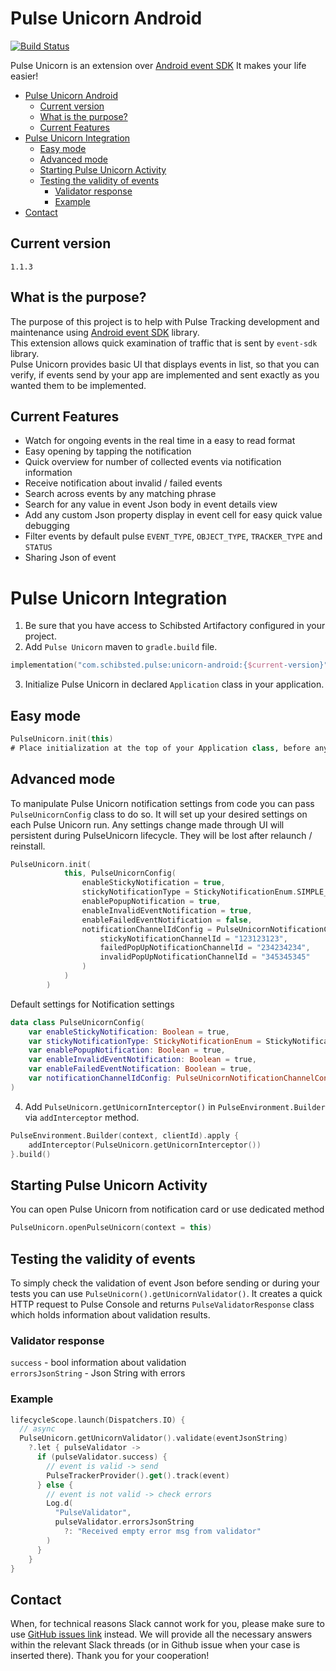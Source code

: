 # Pulse Unicorn Android


[![Build Status](https://travis.schibsted.io/dtpt-datafoundations/pulse-unicorn-android.svg?token=zzxUpTfpymUwiUGpwDgr&branch=master)](https://travis.schibsted.io/github/dtpt-datafoundations/pulse-unicorn-android)

Pulse Unicorn is an extension
over [Android event SDK](https://github.schibsted.io/spt-dataanalytics/event-sdk-android)
It makes your life easier!

- [Pulse Unicorn Android](#pulse-unicorn-android)
  * [Current version](#current-version)
  * [What is the purpose?](#what-is-the-purpose-)
  * [Current Features](#current-features)
- [Pulse Unicorn Integration](#pulse-unicorn-integration)
  * [Easy mode](#easy-mode)
  * [Advanced mode](#advanced-mode)
  * [Starting Pulse Unicorn Activity](#starting-pulse-unicorn-activity)
  * [Testing the validity of events](#testing-the-validity-of-events)
    + [Validator response](#validator-response)
    + [Example](#example)
- [Contact](#contact)

## Current version
```
1.1.3
```

## What is the purpose?

The purpose of this project is to help with Pulse Tracking development and maintenance using
[Android event SDK](https://github.schibsted.io/spt-dataanalytics/event-sdk-android) library.<br />
This extension allows quick examination of traffic that is sent by `event-sdk` library.<br />
Pulse Unicorn provides basic UI that displays events in list, so that you can verify, if events send
by your app are implemented and sent exactly as you wanted them to be implemented.


## Current Features

- Watch for ongoing events in the real time in a easy to read format
- Easy opening by tapping the notification
- Quick overview for number of collected events via notification information
- Receive notification about invalid / failed events
- Search across events by any matching phrase
- Search for any value in event Json body in event details view
- Add any custom Json property display in event cell for easy quick value debugging
- Filter events by default pulse `EVENT_TYPE`, `OBJECT_TYPE`, `TRACKER_TYPE` and `STATUS`
- Sharing Json of event


# Pulse Unicorn Integration

1. Be sure that you have access to Schibsted Artifactory configured in your project.
2. Add `Pulse Unicorn` maven to `gradle.build` file.

```kotlin
implementation("com.schibsted.pulse:unicorn-android:{$current-version}")
```

3. Initialize Pulse Unicorn in declared `Application` class in your application.
## Easy mode
```kotlin
PulseUnicorn.init(this)
# Place initialization at the top of your Application class, before any DI and other parts of code.
```

## Advanced mode
To manipulate Pulse Unicorn notification settings from code you can pass `PulseUnicornConfig` class to do so.
It will set up your desired settings on each Pulse Unicorn run.
Any settings change made through UI will persistent during PulseUnicorn lifecycle. They will be lost after relaunch / reinstall.

```kotlin
PulseUnicorn.init(
            this, PulseUnicornConfig(
                enableStickyNotification = true,
                stickyNotificationType = StickyNotificationEnum.SIMPLE_NOTIFICATION,
                enablePopupNotification = true,
                enableInvalidEventNotification = true,
                enableFailedEventNotification = false,
                notificationChannelIdConfig = PulseUnicornNotificationChannelConfig(
                    stickyNotificationChannelId = "123123123",
                    failedPopUpNotificationChannelId = "234234234",
                    invalidPopUpNotificationChannelId = "345345345"
                )
            )
        )
```

Default settings for Notification settings
```kotlin
data class PulseUnicornConfig(
    var enableStickyNotification: Boolean = true,
    var stickyNotificationType: StickyNotificationEnum = StickyNotificationEnum.DETAILED_NOTIFICATION,
    var enablePopupNotification: Boolean = true,
    var enableInvalidEventNotification: Boolean = true,
    var enableFailedEventNotification: Boolean = true,
    var notificationChannelIdConfig: PulseUnicornNotificationChannelConfig?
)
```

4. Add `PulseUnicorn.getUnicornInterceptor()` in `PulseEnvironment.Builder` via `addInterceptor` method.

```kotlin
PulseEnvironment.Builder(context, clientId).apply {
    addInterceptor(PulseUnicorn.getUnicornInterceptor())
}.build()
```

## Starting Pulse Unicorn Activity
You can open Pulse Unicorn from notification card or use dedicated method
```kotlin
PulseUnicorn.openPulseUnicorn(context = this)
```

## Testing the validity of events

To simply check the validation of event Json before sending or during your tests you can
use `PulseUnicorn().getUnicornValidator()`. It creates a quick HTTP request to Pulse Console and
returns `PulseValidatorResponse` class which holds information about validation results.

### Validator response

`success` - bool information about validation
<br />
`errorsJsonString` - Json String with errors

### Example

```kotlin
lifecycleScope.launch(Dispatchers.IO) {
  // async
  PulseUnicorn.getUnicornValidator().validate(eventJsonString)
    ?.let { pulseValidator ->
      if (pulseValidator.success) {
        // event is valid -> send
        PulseTrackerProvider().get().track(event)
      } else {
        // event is not valid -> check errors
        Log.d(
          "PulseValidator",
          pulseValidator.errorsJsonString
            ?: "Received empty error msg from validator"
        )
      }
    }
}
```
## Contact
When, for technical reasons Slack cannot work for you, please make sure to use [GitHub issues link](https://github.com/schibsted/pulse-unicorn-android/issues) instead.
We will provide all the necessary answers within the relevant Slack threads (or in Github issue when your case is inserted there).
Thank you for your cooperation!
